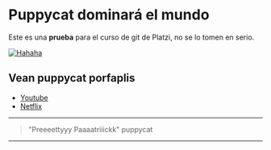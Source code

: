 # Puppycat dominará el mundo
Este es una **prueba** para el curso de git de Platzi, no se lo tomen en serio.

[![Hahaha](https://64.media.tumblr.com/a5623631cb9d52b822e2db3c67079c9b/c09125c1c41a5123-d4/s1280x1920/079e6e970b4f3b662ff1b2074f5389913667eb3d.gif "Hahaha")](https://64.media.tumblr.com/a5623631cb9d52b822e2db3c67079c9b/c09125c1c41a5123-d4/s1280x1920/079e6e970b4f3b662ff1b2074f5389913667eb3d.gif "Hahaha")

## Vean puppycat porfaplis
- [Youtube](https://youtu.be/U3XxZ7d4lLE "Youtube") 
- [Netflix](https://www.netflix.com/pe/title/81245457 "Netflix")

------------


> "Preeeettyyy Paaaatriiickk"
 puppycat

------------
​